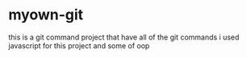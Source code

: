 # myown-git

this is a git command project that have all of the git commands i used javascript for this project and some of oop
